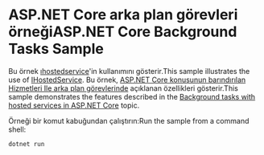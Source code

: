 # <a name="aspnet-core-background-tasks-sample"></a><span data-ttu-id="fe894-101">ASP.NET Core arka plan görevleri örneği</span><span class="sxs-lookup"><span data-stu-id="fe894-101">ASP.NET Core Background Tasks Sample</span></span>

<span data-ttu-id="fe894-102">Bu örnek [ıhostedservice](https://docs.microsoft.com/dotnet/api/microsoft.extensions.hosting.ihostedservice)'in kullanımını gösterir.</span><span class="sxs-lookup"><span data-stu-id="fe894-102">This sample illustrates the use of [IHostedService](https://docs.microsoft.com/dotnet/api/microsoft.extensions.hosting.ihostedservice).</span></span> <span data-ttu-id="fe894-103">Bu örnek, [ASP.NET Core konusunun barındırılan Hizmetleri Ile arka plan görevlerinde](https://docs.microsoft.com/aspnet/core/fundamentals/host/hosted-services) açıklanan özellikleri gösterir.</span><span class="sxs-lookup"><span data-stu-id="fe894-103">This sample demonstrates the features described in the [Background tasks with hosted services in ASP.NET Core](https://docs.microsoft.com/aspnet/core/fundamentals/host/hosted-services) topic.</span></span>

<span data-ttu-id="fe894-104">Örneği bir komut kabuğundan çalıştırın:</span><span class="sxs-lookup"><span data-stu-id="fe894-104">Run the sample from a command shell:</span></span>

```
dotnet run
```
